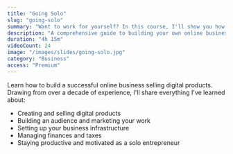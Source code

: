 ```yaml
---
title: "Going Solo"
slug: "going-solo"
summary: "Want to work for yourself? In this course, I'll show you how I built a successful business selling books and videos online, sharing everything I've learned along the way."
description: "A comprehensive guide to building your own online business selling digital products, from someone who's done it successfully for over a decade."
duration: "4h 15m"
videoCount: 24
image: "/images/slides/going-solo.jpg"
category: "Business"
access: "Premium"
---
```


Learn how to build a successful online business selling digital products. Drawing from over a decade of experience, I'll share everything I've learned about:

- Creating and selling digital products
- Building an audience and marketing your work
- Setting up your business infrastructure
- Managing finances and taxes
- Staying productive and motivated as a solo entrepreneur
